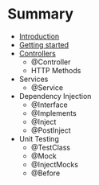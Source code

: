 # Summary

* [Introduction](README.md)
* [Getting started](getting_started.md)
* [Controllers](controllers.md)
  * @Controller
  * HTTP Methods
* Services
  * @Service
* Dependency Injection
  * @Interface
  * @Implements
  * @Inject
  * @PostInject
* Unit Testing
  * @TestClass
  * @Mock
  * @InjectMocks
  * @Before


